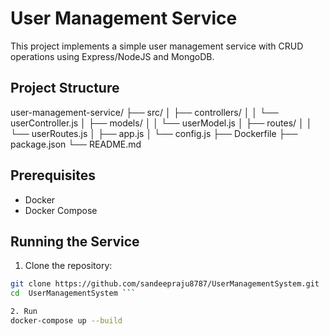 # User Management Service

This project implements a simple user management service with CRUD operations using Express/NodeJS and MongoDB.

## Project Structure

user-management-service/
├── src/
│   ├── controllers/
│   │   └── userController.js
│   ├── models/
│   │   └── userModel.js
│   ├── routes/
│   │   └── userRoutes.js
│   ├── app.js
│   └── config.js
├── Dockerfile
├── package.json
└── README.md


## Prerequisites

- Docker
- Docker Compose

## Running the Service

1. Clone the repository:

```sh
git clone https://github.com/sandeepraju8787/UserManagementSystem.git
cd  UserManagementSystem ```

2. Run 
docker-compose up --build
